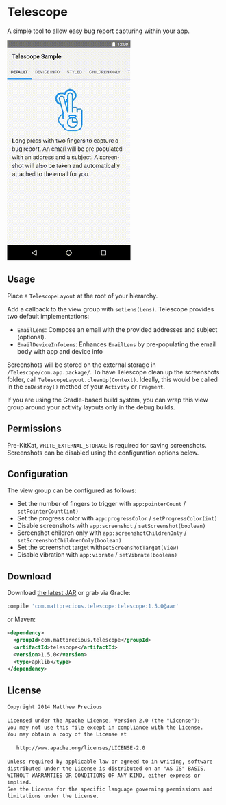 Telescope
======

A simple tool to allow easy bug report capturing within your app.

![](images/sample.gif)



Usage
-----

Place a `TelescopeLayout` at the root of your hierarchy.

Add a callback to the view group with `setLens(Lens)`. Telescope provides two default
implementations:

* `EmailLens`: Compose an email with the provided addresses and subject (optional).
* `EmailDeviceInfoLens`: Enhances `EmailLens` by pre-populating the email body with app and device
  info

Screenshots will be stored on the external storage in `/Telescope/com.app.package/`. To have
Telescope clean up the screenshots folder, call `TelescopeLayout.cleanUp(Context)`. Ideally, this
would be called in the `onDestroy()` method of your `Activity` or `Fragment`.

If you are using the Gradle-based build system, you can wrap this view group around your activity
layouts only in the debug builds.



Permissions
-----------

Pre-KitKat, `WRITE_EXTERNAL_STORAGE` is required for saving screenshots. Screenshots can be disabled
using the configuration options below.



Configuration
-------------

The view group can be configured as follows:

* Set the number of fingers to trigger with `app:pointerCount` / `setPointerCount(int)`
* Set the progress color with `app:progressColor` / `setProgressColor(int)`
* Disable screenshots with `app:screenshot` / `setScreenshot(boolean)`
* Screenshot children only with `app:screenshotChildrenOnly` / `setScreenshotChildrenOnly(boolean)`
* Set the screenshot target with`setScreenshotTarget(View)`
* Disable vibration with `app:vibrate` / `setVibrate(boolean)`



Download
--------

Download [the latest JAR][1] or grab via Gradle:
```groovy
compile 'com.mattprecious.telescope:telescope:1.5.0@aar'
```
or Maven:
```xml
<dependency>
  <groupId>com.mattprecious.telescope</groupId>
  <artifactId>telescope</artifactId>
  <version>1.5.0</version>
  <type>apklib</type>
</dependency>
```


License
--------

    Copyright 2014 Matthew Precious

    Licensed under the Apache License, Version 2.0 (the "License");
    you may not use this file except in compliance with the License.
    You may obtain a copy of the License at

       http://www.apache.org/licenses/LICENSE-2.0

    Unless required by applicable law or agreed to in writing, software
    distributed under the License is distributed on an "AS IS" BASIS,
    WITHOUT WARRANTIES OR CONDITIONS OF ANY KIND, either express or implied.
    See the License for the specific language governing permissions and
    limitations under the License.


 [1]: http://repository.sonatype.org/service/local/artifact/maven/redirect?r=central-proxy&g=com.mattprecious.telescope&a=telescope&v=LATEST
